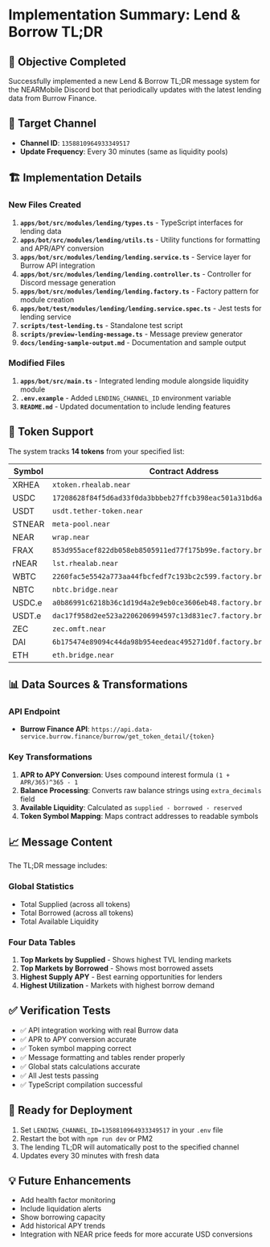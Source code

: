# Implementation Summary: Lend & Borrow TL;DR

## 🎯 Objective Completed
Successfully implemented a new Lend & Borrow TL;DR message system for the NEARMobile Discord bot that periodically updates with the latest lending data from Burrow Finance.

## 📍 Target Channel
- **Channel ID**: `1358810964933349517`
- **Update Frequency**: Every 30 minutes (same as liquidity pools)

## 🏗️ Implementation Details

### New Files Created
1. **`apps/bot/src/modules/lending/types.ts`** - TypeScript interfaces for lending data
2. **`apps/bot/src/modules/lending/utils.ts`** - Utility functions for formatting and APR/APY conversion
3. **`apps/bot/src/modules/lending/lending.service.ts`** - Service layer for Burrow API integration
4. **`apps/bot/src/modules/lending/lending.controller.ts`** - Controller for Discord message generation
5. **`apps/bot/src/modules/lending/lending.factory.ts`** - Factory pattern for module creation
6. **`apps/bot/test/modules/lending/lending.service.spec.ts`** - Jest tests for lending service
7. **`scripts/test-lending.ts`** - Standalone test script
8. **`scripts/preview-lending-message.ts`** - Message preview generator
9. **`docs/lending-sample-output.md`** - Documentation and sample output

### Modified Files
1. **`apps/bot/src/main.ts`** - Integrated lending module alongside liquidity module
2. **`.env.example`** - Added `LENDING_CHANNEL_ID` environment variable
3. **`README.md`** - Updated documentation to include lending features

## 🔧 Token Support
The system tracks **14 tokens** from your specified list:

| Symbol | Contract Address |
|--------|------------------|
| XRHEA | `xtoken.rhealab.near` |
| USDC | `17208628f84f5d6ad33f0da3bbbeb27ffcb398eac501a31bd6ad2011e36133a1` |
| USDT | `usdt.tether-token.near` |
| STNEAR | `meta-pool.near` |
| NEAR | `wrap.near` |
| FRAX | `853d955acef822db058eb8505911ed77f175b99e.factory.bridge.near` |
| rNEAR | `lst.rhealab.near` |
| WBTC | `2260fac5e5542a773aa44fbcfedf7c193bc2c599.factory.bridge.near` |
| NBTC | `nbtc.bridge.near` |
| USDC.e | `a0b86991c6218b36c1d19d4a2e9eb0ce3606eb48.factory.bridge.near` |
| USDT.e | `dac17f958d2ee523a2206206994597c13d831ec7.factory.bridge.near` |
| ZEC | `zec.omft.near` |
| DAI | `6b175474e89094c44da98b954eedeac495271d0f.factory.bridge.near` |
| ETH | `eth.bridge.near` |

## 📊 Data Sources & Transformations

### API Endpoint
- **Burrow Finance API**: `https://api.data-service.burrow.finance/burrow/get_token_detail/{token}`

### Key Transformations
1. **APR to APY Conversion**: Uses compound interest formula `(1 + APR/365)^365 - 1`
2. **Balance Processing**: Converts raw balance strings using `extra_decimals` field
3. **Available Liquidity**: Calculated as `supplied - borrowed - reserved`
4. **Token Symbol Mapping**: Maps contract addresses to readable symbols

## 📈 Message Content
The TL;DR message includes:

### Global Statistics
- Total Supplied (across all tokens)
- Total Borrowed (across all tokens)  
- Total Available Liquidity

### Four Data Tables
1. **Top Markets by Supplied** - Shows highest TVL lending markets
2. **Top Markets by Borrowed** - Shows most borrowed assets
3. **Highest Supply APY** - Best earning opportunities for lenders
4. **Highest Utilization** - Markets with highest borrow demand

## ✅ Verification Tests
- ✅ API integration working with real Burrow data
- ✅ APR to APY conversion accurate
- ✅ Token symbol mapping correct
- ✅ Message formatting and tables render properly
- ✅ Global stats calculations accurate
- ✅ All Jest tests passing
- ✅ TypeScript compilation successful

## 🚀 Ready for Deployment
1. Set `LENDING_CHANNEL_ID=1358810964933349517` in your `.env` file
2. Restart the bot with `npm run dev` or PM2
3. The lending TL;DR will automatically post to the specified channel
4. Updates every 30 minutes with fresh data

## 💡 Future Enhancements
- Add health factor monitoring
- Include liquidation alerts
- Show borrowing capacity
- Add historical APY trends
- Integration with NEAR price feeds for more accurate USD conversions

